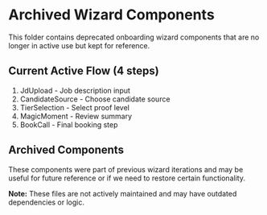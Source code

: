 # Archived Wizard Components

This folder contains deprecated onboarding wizard components that are no longer in active use but kept for reference.

## Current Active Flow (4 steps)
1. JdUpload - Job description input
2. CandidateSource - Choose candidate source
3. TierSelection - Select proof level
4. MagicMoment - Review summary
5. BookCall - Final booking step

## Archived Components
These components were part of previous wizard iterations and may be useful for future reference or if we need to restore certain functionality.

**Note:** These files are not actively maintained and may have outdated dependencies or logic.
